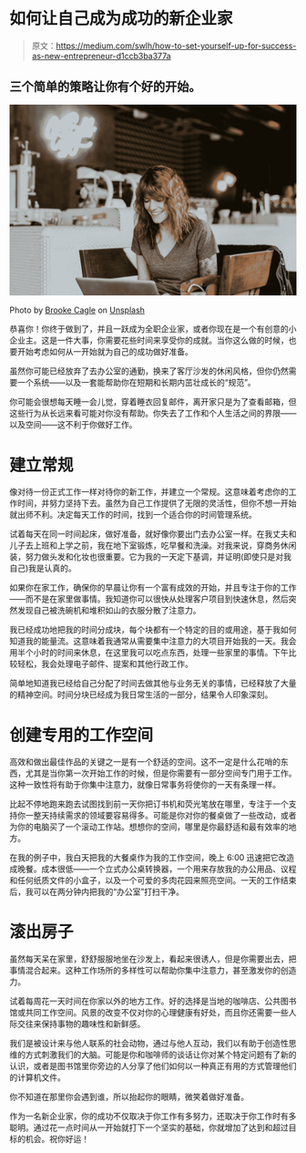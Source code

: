 # 如何让自己成为成功的新企业家

> 原文：<https://medium.com/swlh/how-to-set-yourself-up-for-success-as-new-entrepreneur-d1ccb3ba377a>

## 三个简单的策略让你有个好的开始。

![](img/5d7b7f6be45409c0a965ad109929aeb9.png)

Photo by [Brooke Cagle](https://unsplash.com/@brookecagle?utm_source=medium&utm_medium=referral) on [Unsplash](https://unsplash.com?utm_source=medium&utm_medium=referral)

恭喜你！你终于做到了，并且一跃成为全职企业家，或者你现在是一个有创意的小企业主。这是一件大事，你需要花些时间来享受你的成就。当你这么做的时候，也要开始考虑如何从一开始就为自己的成功做好准备。

虽然你可能已经放弃了去办公室的通勤，换来了客厅沙发的休闲风格，但你仍然需要一个系统——以及一套能帮助你在短期和长期内茁壮成长的“规范”。

你可能会很想每天睡一会儿觉，穿着睡衣回复邮件，离开家只是为了查看邮箱，但这些行为从长远来看可能对你没有帮助。你失去了工作和个人生活之间的界限——以及空间——这不利于你做好工作。

# 建立常规

像对待一份正式工作一样对待你的新工作，并建立一个常规。这意味着考虑你的工作时间，并努力坚持下去。虽然为自己工作提供了无限的灵活性，但你不想一开始就出师不利。决定每天工作的时间，找到一个适合你的时间管理系统。

试着每天在同一时间起床，做好准备，就好像你要出门去办公室一样。在我丈夫和儿子去上班和上学之前，我在地下室锻炼，吃早餐和洗澡。对我来说，穿商务休闲装，努力做头发和化妆也很重要。它为我的一天定下基调，并证明(即使只是对我自己)我是认真的。

如果你在家工作，确保你的早晨让你有一个富有成效的开始，并且专注于你的工作——而不是在家里做事情。我知道你可以很快从处理客户项目到快速休息，然后突然发现自己被洗碗机和堆积如山的衣服分散了注意力。

我已经成功地把我的时间分成块，每个块都有一个特定的目的或用途，基于我如何知道我的能量流。这意味着我通常从需要集中注意力的大项目开始我的一天。我会用半个小时的时间来休息，在这里我可以吃点东西，处理一些家里的事情。下午比较轻松，我会处理电子邮件、提案和其他行政工作。

简单地知道我已经给自己分配了时间去做其他与业务无关的事情，已经释放了大量的精神空间。时间分块已经成为我日常生活的一部分，结果令人印象深刻。

# 创建专用的工作空间

高效和做出最佳作品的关键之一是有一个舒适的空间。这不一定是什么花哨的东西，尤其是当你第一次开始工作的时候，但是你需要有一部分空间专门用于工作。这种一致性将有助于你集中注意力，就像日常事务将使你的一天有条理一样。

比起不停地跑来跑去试图找到前一天你把订书机和荧光笔放在哪里，专注于一个支持你一整天持续需求的领域要容易得多。可能是你对你的餐桌做了一些改动，或者为你的电脑买了一个滚动工作站。想想你的空间，哪里是你最舒适和最有效率的地方。

在我的例子中，我白天把我的大餐桌作为我的工作空间，晚上 6:00 迅速把它改造成晚餐。成本很低——一个立式办公桌转换器，一个用来存放我的办公用品、议程和任何纸质文件的小盒子，以及一个可爱的多肉花园来照亮空间。一天的工作结束后，我可以在两分钟内把我的“办公室”打扫干净。

# 滚出房子

虽然每天呆在家里，舒舒服服地坐在沙发上，看起来很诱人，但是你需要出去，把事情混合起来。这种工作场所的多样性可以帮助你集中注意力，甚至激发你的创造力。

试着每周花一天时间在你家以外的地方工作。好的选择是当地的咖啡店、公共图书馆或共同工作空间。风景的改变不仅对你的心理健康有好处，而且你还需要一些人际交往来保持事物的趣味性和新鲜感。

我们是被设计来与他人联系的社会动物，通过与他人互动，我们以有助于创造性思维的方式刺激我们的大脑。可能是你和咖啡师的谈话让你对某个特定问题有了新的认识，或者是图书馆里你旁边的人分享了他们如何以一种真正有用的方式管理他们的计算机文件。

你不知道在那里你会遇到谁，所以抬起你的眼睛，微笑着做好准备。

作为一名新企业家，你的成功不仅取决于你工作有多努力，还取决于你工作时有多聪明。通过花一点时间从一开始就打下一个坚实的基础，你就增加了达到和超过目标的机会。祝你好运！